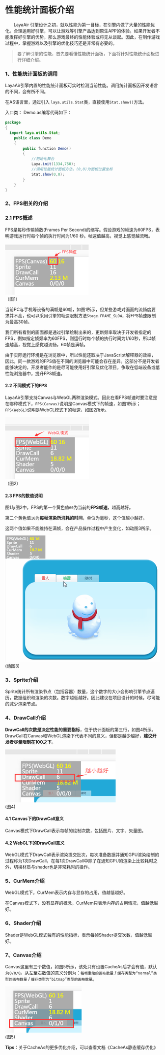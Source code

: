 # 性能统计面板介绍     

　　LayaAir 引擎设计之初，就以性能为第一目标，在引擎内做了大量的性能优化。合理运用好引擎，可以让游戏等引擎产品达到原生APP的体验。如果开发者不能发挥好引擎的优势，那么游戏最终的性能体验或将无从谈起。因此，在制作游戏过程中，掌握游戏以及引擎的优化技巧还是非常有必要的。



> 要了解引擎的性能，首先要看懂性能统计面板，下面将针对性能统计面板进行详细介绍。



### 1、性能统计面板的调用

LayaAir引擎内置的性能统计面板可实时检测当前性能。调用统计面板因开发语言的不同，会有所不同。

在AS语言里，通过引入 `laya.utils.Stat`类，直接使用`Stat.show()`方法。

入口类： Demo.as编写代码如下：

```java
package
{
  import laya.utils.Stat;
	public class Demo
	{	
		public function Demo()
		{
          	//初始化舞台
			Laya.init(1334,750);
          	//调用性能统计面板方法，(0,0)为面板位置坐标
			Stat.show(0,0); 
		}
	}
}
```



### 2、FPS相关的介绍

### 2.1  FPS概述

FPS是每秒传输帧数(Frames Per Second)的缩写。假设游戏的帧速为60FPS，表明游戏运行时每个帧的执行时间为1/60 秒。帧速值越高，视觉上感觉越流畅。

![图1](img/1.png)<br />	（图1）

当前PC与手机等设备的满帧是60帧，如图1所示，但某些游戏对画面的流畅度要求并不高，也可以采用引擎的帧速限制方法`Stage.FRAME_SLOW`，将FPS帧速限制为最高30帧。

我们所有看到的画面都是通过引擎绘制出来的，更新频率取决于开发者指定的FPS，例如指定帧频率为60FPS，则运行时每个帧的执行时间为1/60秒，所以帧速越高，视觉上感觉越流畅，60帧是满帧。 

由于实际运行环境是在浏览器中，所以性能还取决于JavaScript解释器的效率，因此，同一款游戏的FPS值在不同的浏览器中可能会存在差异。这部分不是开发者能够决定的，开发者能作的是尽可能使用好引擎及优化项目，争取在低端设备或低性能浏览器中，提升FPS帧速。 

#### 2.2 不同模式下的FPS

LayaAir引擎支持Canvas与WebGL两种渲染模式。因此在看FPS帧速时要注意是在哪种模式下，`FPS(Canvas)`说明是Canvas模式下的帧速，如图1所示；`FPS(WebGL)`说明是WebGL模式下的帧速，如图2所示。

![图片2.png](img/2.png)<br />	（图2）

#### 2.3  FPS的数值说明

图1与图2中，FPS的第一个黄色值`60`为当前的**FPS帧速**，越高越好。

第二个黄色值`16`为**每帧渲染所消耗的时间**，单位为毫秒，这个值越小越好。

这两个值如果不能维持在满帧，会在产品操作过程中产生变化，如动图3所示。

![动图3](img/3.gif) <br /> (动图3)





###  3、Sprite介绍

Sprite统计所有渲染节点（包括容器）数量，这个数字的大小会影响引擎节点遍历，数据组织和渲染的次数。数字越低越好。因此建议在项目设计的时候，尽可能的减少渲染节点。





### 4、DrawCall介绍

 **DrawCall的次数是决定性能的重要指标**，位于统计面板的第三行，如图4所示。DrawCall在Canvas和WebGL渲染下代表不同的意义，但都是越少越好，**建议开发者尽量限制在100之下**。

![图4](img/4.png) <br /> (图4)



#### 4.1 Canvas下的DrawCall意义

 Canvas模式下DrawCall表示每帧的绘制次数，包括图片、文字、矢量图。

#### 4.2 WebGL下的DrawCall意义

WebGL模式下DrawCall表示渲染提交批次，每次准备数据并通知GPU渲染绘制的过程称为1次DrawCall，在每1次DrawCall中除了在通知GPU的渲染上比较耗时之外，切换材质与shader也是非常耗时的操作。



### 5、CurMem介绍

WebGL模式下，CurMem表示内存与显存的占用，值越低越好。

在Canvas模式下，没有显存的概念，CurMem只表示内存的占用情况，值越低越好。



### 6、Shader介绍

Shader是WebGL模式独有的性能指标，表示每帧Shader提交次数，值越低越好。



### 7、Canvas介绍

Canvas这里有三个数值，如图5所示，该处只有设置CacheAs后才会有值，默认为`0/0/0`。从左至右数值的意义分别为：`每帧重绘的画布数量` / `缓存类型为“normal”类型的画布数量` / `缓存类型为“bitmap”类型的画布数量`。


![图5](img/5.png) <br /> (图5)


**Tips**：关于CacheAs的更多优化介绍，可以查看文档《CacheAs静态缓存优化》





 